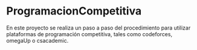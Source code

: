 # ProgramacionCompetitiva
En este proyecto se realiza un paso a paso del procedimiento para utilizar plataformas de programación competitiva, tales como codeforces, omegaUp o csacademic.

<!--
TODO: subir mas problemas de otras plataformas
mas dificiles
-->
